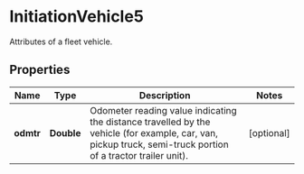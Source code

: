 

# InitiationVehicle5

Attributes of a fleet vehicle.
## Properties

Name | Type | Description | Notes
------------ | ------------- | ------------- | -------------
**odmtr** | **Double** | Odometer reading value indicating the distance travelled by the vehicle (for example, car, van, pickup truck, semi-truck portion of a tractor trailer unit). |  [optional]



